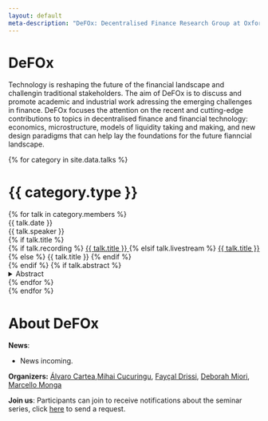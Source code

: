 ```yaml
---
layout: default
meta-description: "DeFOx: Decentralised Finance Research Group at Oxford"
---
```


# DeFOx
Technology is reshaping the future of the financial landscape and challengin traditional stakeholders. The aim of DeFOx is to discuss and promote academic and industrial work adressing the emerging challenges in finance. DeFOx focuses the attention on the recent and cutting-edge contributions to topics in decentralised finance and financial technology: economics, microstructure, models of liquidity taking and making, and new design paradigms that can help lay the foundations for the future fianncial landscape. 




{% for category in site.data.talks %}
# {{ category.type }}
<div class="talk-list">
  {% for talk in category.members %}
  <div class="talk list-group-item">
  <div class="talk-date">{{ talk.date }}</div>
  <div class="talk-presenter">{{ talk.speaker }}</div>
  {% if talk.title %}
  <div>
    {% if talk.recording %}
      <span><a class="talk-title-link" href="{{ talk.recording }}">{{ talk.title }} <i class="bi bi-box-arrow-up-right"></i></a></span>
    {% elsif talk.livestream %}
      <span><a class="talk-title-link" href="{{ talk.livestream }}">{{ talk.title }} <i class="bi bi-box-arrow-up-right"></i></a></span>
    {% else %}
      <span>{{ talk.title }}</span>
    {% endif %}
  </div>
  {% endif %}
  {% if talk.abstract %}
    <details>
    <summary>Abstract</summary>
    {{ talk.abstract }}
    
    {% if talk.bio %}
    <br><br>
    <strong>Bio: </strong> {{ talk.bio }}
    {% endif %}

    {% if talk.recording %}
      <br><br>
      <strong><a href="{{ talk.recording }}">Video Link</a></strong>
    {% elsif talk.livestream %}
      <br><br>
      <strong><a href="{{ talk.livestream }}">Livestream Link</a></strong>
    {% endif %}
    </details>
  {% endif %}
  </div>
  {% endfor %}
</div>
{% endfor %}

# About DeFOx

**News**:
* News incoming.

**Organizers:** <a href="https://sites.google.com/site/alvarocartea/home">Álvaro Cartea</a>,<a href="https://www.stats.ox.ac.uk/~cucuring/">Mihai Cucuringu</a>, <a href="https://www0.maths.ox.ac.uk/people/faycal.drissi">Fayçal Drissi</a>, <a href="https://www.maths.ox.ac.uk/people/deborah.miori">Deborah Miori</a>, <a href="https://www.maths.ox.ac.uk/people/marcello.monga">Marcello Monga</a>

**Join us**:
Participants can join to receive notifications about the seminar series, click <a href="mailto:mihai.cucuringu@stats.ox.ac.uk">here</a> to send a request.
